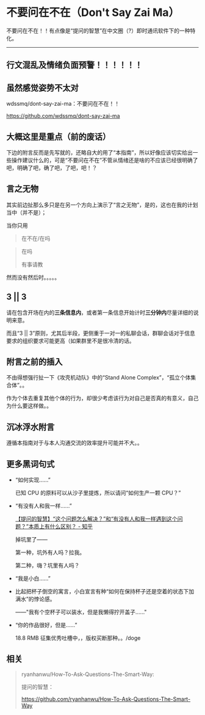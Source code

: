 # 不要问在不在（Don't Say Zai Ma）

不要问在不在！！有点像是“提问的智慧”在中文圈（?）即时通讯软件下的一种特化。

-----------------

## 行文混乱及情绪负面预警！！！！！！

## 虽然感觉姿势不太对

wdssmq/dont-say-zai-ma：不要问在不在！！

https://github.com/wdssmq/dont-say-zai-ma

## 大概这里是重点（前的废话）

下边的附言反而是先写就的，还略自大的用了“本指南”，所以好像应该切实给出一些操作建议什么的，可是“不要问在不在”不管从情绪还是啥的不应该已经很明确了吧，明确了吧，确了吧，了吧，吧！？

## 言之无物

其实前边扯那么多只是在另一个方向上演示了“言之无物”，是的，这也在我的计划当中（并不是）；

当你只用

> 在不在/在吗

> 在吗
>
> 有事请教

然而没有然后时。。。。。

## 3 || 3

请在包含开场在内的**三条信息内**，或者第一条信息开始计时**三分钟内**尽量详细的说明来意。

而且“3 || 3”原则，尤其后半段，更侧重于一对一的私聊会话，群聊会话对于信息要求的组织要求可能更高（如果群里不是很冷清的话。

## 附言之前的插入

不由得想强行扯一下《攻壳机动队》中的“Stand Alone Complex”，“孤立个体集合体”。。

作为个体去重复其他个体的行为，却很少考虑该行为对自己是否真的有意义，自己为什么要这样做。。

## **沉冰浮水**附言

遵循本指南对于与本人沟通交流的效率提升可能并不大。。

## 更多黑词句式

- “如何实现……”

  已知 CPU 的原料可以从沙子里提炼，所以请问“如何生产一颗 CPU？”

- “有没有人和我一样……”

  [【提问的智慧】“这个问题怎么解决？”和“有没有人和我一样遇到这个问题？”本质上有什么区别？ - 知乎](https://www.zhihu.com/question/441413558/answer/1703040671 "【提问的智慧】“这个问题怎么解决？”和“有没有人和我一样遇到这个问题？”本质上有什么区别？ - 知乎")

    掉坑里了——

    第一种，坑外有人吗？拉我。

    第二种，嗨？坑里有人吗？

- “我是小白……”
-
  比起把杯子倒空的寓言，小白宣言有种“如何在保持杯子还是空着的状态下加满水”的悖论感。

    ——"我有个空杯子可以装水，但是我懒得拧开盖子……"

- “你的作品很好，但是……”

  18.8 RMB 征集优秀吐槽中，，版权买断那种。。/doge

## 相关
> ryanhanwu/How-To-Ask-Questions-The-Smart-Way:
>
> 提问的智慧：
>
> https://github.com/ryanhanwu/How-To-Ask-Questions-The-Smart-Way
